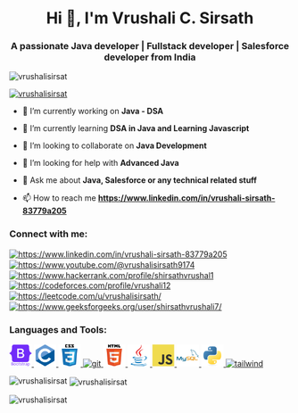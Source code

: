 <h1 align="center">Hi 👋, I'm Vrushali C. Sirsath</h1>
<h3 align="center">A passionate Java developer | Fullstack developer | Salesforce developer from India</h3>

<p align="left"> <img src="https://komarev.com/ghpvc/?username=vrushalisirsat&label=Profile%20views&color=0e75b6&style=flat" alt="vrushalisirsat" /> </p>

<p align="left"> <a href="https://github.com/ryo-ma/github-profile-trophy"><img src="https://github-profile-trophy.vercel.app/?username=vrushalisirsat" alt="vrushalisirsat" /></a> </p>

- 🔭 I’m currently working on **Java - DSA**

- 🌱 I’m currently learning **DSA in Java and Learning Javascript**

- 👯 I’m looking to collaborate on **Java Development**

- 🤝 I’m looking for help with **Advanced Java**

- 💬 Ask me about **Java, Salesforce or any technical related stuff**

- 📫 How to reach me **https://www.linkedin.com/in/vrushali-sirsath-83779a205**

<h3 align="left">Connect with me:</h3>
<p align="left">
<a href="https://linkedin.com/in/https://www.linkedin.com/in/vrushali-sirsath-83779a205" target="blank"><img align="center" src="https://raw.githubusercontent.com/rahuldkjain/github-profile-readme-generator/master/src/images/icons/Social/linked-in-alt.svg" alt="https://www.linkedin.com/in/vrushali-sirsath-83779a205" height="30" width="40" /></a>
<a href="https://www.youtube.com/c/https://www.youtube.com/@vrushalisirsath9174" target="blank"><img align="center" src="https://raw.githubusercontent.com/rahuldkjain/github-profile-readme-generator/master/src/images/icons/Social/youtube.svg" alt="https://www.youtube.com/@vrushalisirsath9174" height="30" width="40" /></a>
<a href="https://www.hackerrank.com/https://www.hackerrank.com/profile/shirsathvrushal1" target="blank"><img align="center" src="https://raw.githubusercontent.com/rahuldkjain/github-profile-readme-generator/master/src/images/icons/Social/hackerrank.svg" alt="https://www.hackerrank.com/profile/shirsathvrushal1" height="30" width="40" /></a>
<a href="https://codeforces.com/profile/https://codeforces.com/profile/vrushali12" target="blank"><img align="center" src="https://raw.githubusercontent.com/rahuldkjain/github-profile-readme-generator/master/src/images/icons/Social/codeforces.svg" alt="https://codeforces.com/profile/vrushali12" height="30" width="40" /></a>
<a href="https://www.leetcode.com/https://leetcode.com/u/vrushalisirsath/" target="blank"><img align="center" src="https://raw.githubusercontent.com/rahuldkjain/github-profile-readme-generator/master/src/images/icons/Social/leet-code.svg" alt="https://leetcode.com/u/vrushalisirsath/" height="30" width="40" /></a>
<a href="https://auth.geeksforgeeks.org/user/https://www.geeksforgeeks.org/user/shirsathvrushali7/" target="blank"><img align="center" src="https://raw.githubusercontent.com/rahuldkjain/github-profile-readme-generator/master/src/images/icons/Social/geeks-for-geeks.svg" alt="https://www.geeksforgeeks.org/user/shirsathvrushali7/" height="30" width="40" /></a>
</p>

<h3 align="left">Languages and Tools:</h3>
<p align="left"> <a href="https://getbootstrap.com" target="_blank" rel="noreferrer"> <img src="https://raw.githubusercontent.com/devicons/devicon/master/icons/bootstrap/bootstrap-plain-wordmark.svg" alt="bootstrap" width="40" height="40"/> </a> <a href="https://www.cprogramming.com/" target="_blank" rel="noreferrer"> <img src="https://raw.githubusercontent.com/devicons/devicon/master/icons/c/c-original.svg" alt="c" width="40" height="40"/> </a> <a href="https://www.w3schools.com/css/" target="_blank" rel="noreferrer"> <img src="https://raw.githubusercontent.com/devicons/devicon/master/icons/css3/css3-original-wordmark.svg" alt="css3" width="40" height="40"/> </a> <a href="https://git-scm.com/" target="_blank" rel="noreferrer"> <img src="https://www.vectorlogo.zone/logos/git-scm/git-scm-icon.svg" alt="git" width="40" height="40"/> </a> <a href="https://www.w3.org/html/" target="_blank" rel="noreferrer"> <img src="https://raw.githubusercontent.com/devicons/devicon/master/icons/html5/html5-original-wordmark.svg" alt="html5" width="40" height="40"/> </a> <a href="https://www.java.com" target="_blank" rel="noreferrer"> <img src="https://raw.githubusercontent.com/devicons/devicon/master/icons/java/java-original.svg" alt="java" width="40" height="40"/> </a> <a href="https://developer.mozilla.org/en-US/docs/Web/JavaScript" target="_blank" rel="noreferrer"> <img src="https://raw.githubusercontent.com/devicons/devicon/master/icons/javascript/javascript-original.svg" alt="javascript" width="40" height="40"/> </a> <a href="https://www.mysql.com/" target="_blank" rel="noreferrer"> <img src="https://raw.githubusercontent.com/devicons/devicon/master/icons/mysql/mysql-original-wordmark.svg" alt="mysql" width="40" height="40"/> </a> <a href="https://www.python.org" target="_blank" rel="noreferrer"> <img src="https://raw.githubusercontent.com/devicons/devicon/master/icons/python/python-original.svg" alt="python" width="40" height="40"/> </a> <a href="https://tailwindcss.com/" target="_blank" rel="noreferrer"> <img src="https://www.vectorlogo.zone/logos/tailwindcss/tailwindcss-icon.svg" alt="tailwind" width="40" height="40"/> </a> </p>

<p><img align="left" src="https://github-readme-stats.vercel.app/api/top-langs?username=vrushalisirsat&show_icons=true&locale=en&layout=compact" alt="vrushalisirsat" /></p>

<p>&nbsp;<img align="center" src="https://github-readme-stats.vercel.app/api?username=vrushalisirsat&show_icons=true&locale=en" alt="vrushalisirsat" /></p>

<p><img align="center" src="https://github-readme-streak-stats.herokuapp.com/?user=vrushalisirsat&" alt="vrushalisirsat" /></p>
